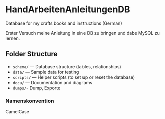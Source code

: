 # HandArbeitenAnleitungenDB
Database for my crafts books and instructions (German)

Erster Versuch meine Anleitung in eine DB zu bringen und dabe MySQL zu lernen.

## Folder Structure

- `schema/` — Database structure (tables, relationships)
- `data/` — Sample data for testing
- `scripts/` — Helper scripts (to set up or reset the database)
- `docu/` — Documentation and diagrams
- `dumps/`- Dump, Exporte

### Namenskonvention
CamelCase
